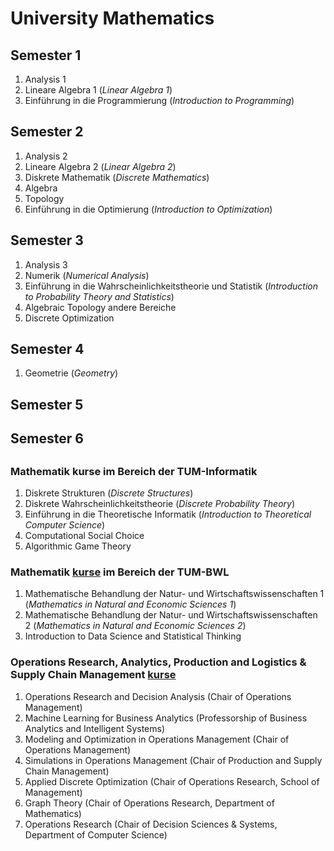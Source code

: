 # University Mathematics
## Semester 1
1. Analysis 1
2. Lineare Algebra 1 (*Linear Algebra 1*)
3. Einführung in die Programmierung (*Introduction to Programming*)

## Semester 2
1. Analysis 2
2. Lineare Algebra 2 (*Linear Algebra 2*)
3. Diskrete Mathematik (*Discrete Mathematics*)
4. Algebra
5. Topology
6. Einführung in die Optimierung (*Introduction to Optimization*)

## Semester 3
1. Analysis 3
2. Numerik (*Numerical Analysis*)
3. Einführung in die Wahrscheinlichkeitstheorie und Statistik (*Introduction to Probability Theory and Statistics*)
4. Algebraic Topology andere Bereiche
5. Discrete Optimization

## Semester 4
1. Geometrie (*Geometry*)

## Semester 5

## Semester 6


##
### Mathematik kurse im Bereich der TUM-Informatik
1. Diskrete Strukturen (*Discrete Structures*)
2. Diskrete Wahrscheinlichkeitstheorie (*Discrete Probability Theory*)
3. Einführung in die Theoretische Informatik (*Introduction to Theoretical Computer Science*)
4. Computational Social Choice
5. Algorithmic Game Theory

### Mathematik [kurse](MBNW) im Bereich der TUM-BWL
1. Mathematische Behandlung der Natur- und Wirtschaftswissenschaften 1 (*Mathematics in Natural and Economic Sciences 1*)
2. Mathematische Behandlung der Natur- und Wirtschaftswissenschaften 2 (*Mathematics in Natural and Economic Sciences 2*)
3. Introduction to Data Science and Statistical Thinking 

### Operations Research, Analytics, Production and Logistics & Supply Chain Management [kurse](OR)
1. Operations Research and Decision Analysis (Chair of Operations Management)
3. Machine Learning for Business Analytics (Professorship of Business Analytics and Intelligent Systems)
4. Modeling and Optimization in Operations Management (Chair of Operations Management)
5. Simulations in Operations Management (Chair of Production and Supply Chain Management)
6. Applied Discrete Optimization (Chair of Operations Research, School of Management)
7. Graph Theory (Chair of Operations Research, Department of Mathematics)
8. Operations Research (Chair of Decision Sciences & Systems, Department of Computer Science)
